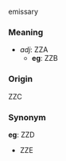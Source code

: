 emissary
### Meaning
+ _adj_: ZZA
	+ __eg__: ZZB

### Origin

ZZC

### Synonym

__eg__: ZZD

+ ZZE


